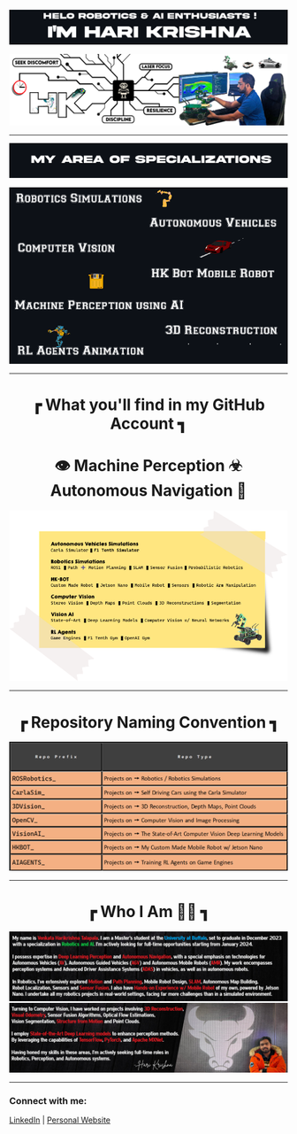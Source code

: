 ![Alt text for your image](git_title_1.png)

![Alt text for your image](LinedIN_Cover_picture_V4_GitHub.png)

---

![Alt text for your image](git_title_2.png)

<div align="center">
    <img src="area_of_specialization_gif.gif" alt="Alt text for your image">
</div>

---

<h1 align="center">┏ What you'll find in my GitHub Account ┓</h1>
<h1 align="center"> 👁️ Machine Perception ☣ Autonomous Navigation 🎢</h1>

![Alt text for your image](sticky_v1.png)

---

<h1 align="center">┏ Repository Naming Convention ┓</h1>

<p align="center">
  <img src="hkhk_table.png" alt="Alt text for your image"/>
</p>

---

<h1 align="center">┏ Who I Am 👨‍💻 ┓</h1>

![Alt text for your image](final_cover_1.png)
![Alt text for your image](final_cover_2.png)

---

### Connect with me:

[LinkedIn](#) | [Personal Website](#)
